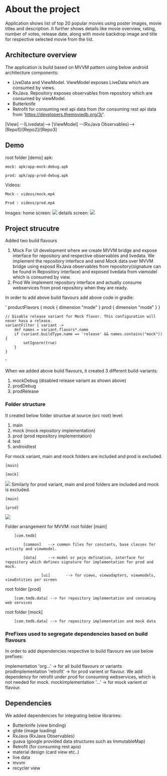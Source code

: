 # About the project
Application shows list of top 20 popular movies using poster images, movie titles and description. It further shows details like movie overview, rating, number of votes, release date, along with movie backdrop image and title for respective selected movie from the list.

## Architecture overview
The application is build based on MVVM pattern using below android architecture components:

- LiveData and ViewModel. ViewModel exposes LiveData which are consumed by views.
- RxJava. Repository exposes observables from repository which are consumed by viewModel.
- Butterknife
- Retrofit for consuming rest api data from (for consuming rest api data from 'https://developers.themoviedb.org/3/'.
         
 	  		    
[View]  --(Livedata)-->   [ViewModel]   --(RxJava Observables)-->    [Repo1]/[Repo2]/[Repo3]


## Demo

root folder [demo]
apk:

	mock: apk/app-mock-debug.apk

	prod: apk/app-prod-debug.apk

	

Videos:

	Mock : videos/mock.mp4

 	Prod : videos/prod.mp4



Images: 
	home screen: <img src="Images/home.jpg">
	details screen: <img src="Images/details.jpg">

## Project strucutre
Added two build flavours
1. Mock
For UI development where we create MVVM bridge and expose interface for repository and respective observables and livedata. 
We implement the repository interface and send Mock data over MVVM bridge using exposd RxJava observables from repository(signature can be found in Repository interface) and exposed livedata from viemodel which is consumed by view.
2. Prod
We implement repository interface and actually consume webservices from prod repository when they are ready.

In order to add above build flavours add above code in gradle:

'
productFlavors {
        mock {
            dimension "mode"
        }
        prod {
            dimension "mode"
        }
    }

    // Disable release variant for Mock flavor. This configuration will never hava a release.
    variantFilter { variant ->
        def names = variant.flavors*.name
        if (variant.buildType.name == 'release' && names.contains("mock")) {
            setIgnore(true)
        }
    }
'

When we added above build flavours, it created 3 different build-variants:
1. mockDebug (disabled release variant as shown above)
2. prodDebug
3. prodRelease

### Folder structure
It created below folder structue at source (src root) level:

1. main
2. mock (mock repository implementation)
3. prod (prod repository implementation)
4. test
5. androidtest

For mock variant, main and mock folders are included and prod is excluded.

	[main]

	[mock]

<img src="Images/MockFolderStructure.png">
Similarly for prod variant, main and prod folders are included and mock is excluded.

	[main]

	[prod]

<img src="Images/ProdFolderStructure.png">

Folder arrangement for MVVM:
root folder [main]

		[com.tmdb]

			[common]   --> common files for constants, base classes for activity and viewmodel.

			[data]     --> model or pojo defination, interface for repository which defines signature for implementation for prod and mock.

                 	[ui]       --> for views, viewadapters, viewmodels, viewEntities per screen

				
root folder [prod]

		[com.tmdb.data] --> for repository implementation and consuming web services

root folder [mock]

		[com.tmdb.data] --> for repository implementation and mock data



### PreFixes used to segregate dependencies based on build flavours
In order to add dependencies respective to build flavours we use below prefixes:

implementation 'org...' -> for all build flavours or variants
prodImplementation 'retrofit' -> for prod varient or flavour. We add dependency for retrofit under prod for consuming webservices, which is not needed for mock.
mockImplementation '...' -> for mock varient or flavour.


## Dependencies

We added dependencies for integrating below librarires:

- Butterknife (view binding)
- glide (image loading)
- RxJava (RxJava Observables)
- guava (google provided data structures such as ImmutableMap)
- Retrofit (for consuming rest apis)
- material design (card view etc..)
- live data
- mvvm
- recycler view




